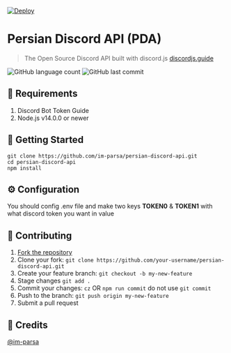 [![Deploy](https://www.herokucdn.com/deploy/button.svg)](https://heroku.com/deploy?template=https://github.com/im-parsa/csgo-bot)

# Persian Discord API (PDA)
> The Open Source Discord API built with discord.js [discordjs.guide](https://discordjs.guide)

<p align="left">
    <img alt="GitHub language count" src="https://img.shields.io/github/languages/count/im-parsa/persian-discord-api">	
    <img alt="GitHub last commit" src="https://img.shields.io/github/last-commit/im-parsa/persian-discord-api">
<p>

## 🔧 Requirements
1. Discord Bot Token Guide
2. Node.js v14.0.0 or newer


## 🚀 Getting Started

```
git clone https://github.com/im-parsa/persian-discord-api.git
cd persian-discord-api
npm install
```


## ⚙️ Configuration

You should config .env file and make two keys **TOKEN0** & **TOKEN1** with what discord token you want in value


## 🤝 Contributing

1. [Fork the repository](https://github.com/im-parsa/persian-discord-api/fork)
2. Clone your fork: `git clone https://github.com/your-username/persian-discord-api.git`
3. Create your feature branch: `git checkout -b my-new-feature`
4. Stage changes `git add .`
5. Commit your changes: `cz` OR `npm run commit` do not use `git commit`
6. Push to the branch: `git push origin my-new-feature`
7. Submit a pull request


## 📝 Credits

[@im-parsa](https://github.com/im-parsa)
